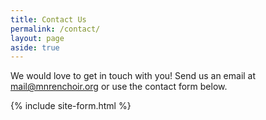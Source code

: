 ```yaml
---
title: Contact Us
permalink: /contact/
layout: page
aside: true
---
```


We would love to get in touch with you! Send us an email at 
<mail@mnrenchoir.org> or use the contact form below. 

{% include site-form.html %}